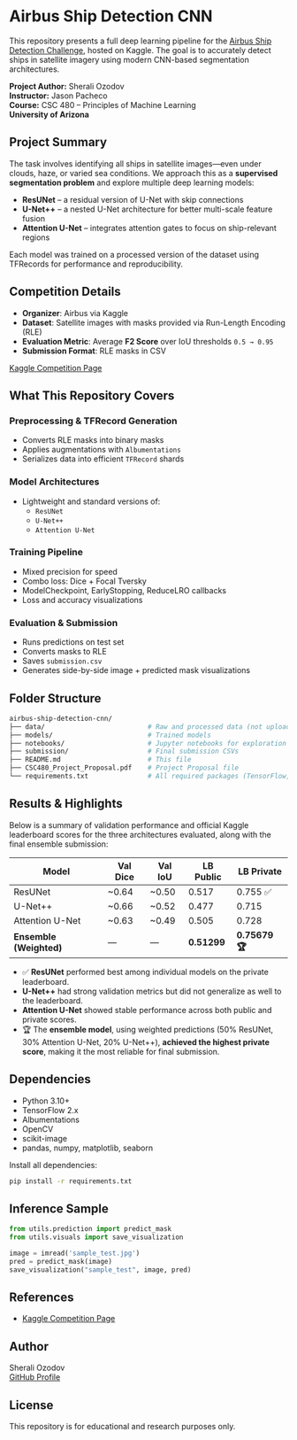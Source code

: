 
# Airbus Ship Detection CNN

This repository presents a full deep learning pipeline for the [Airbus Ship Detection Challenge](https://www.kaggle.com/competitions/airbus-ship-detection), hosted on Kaggle. The goal is to accurately detect ships in satellite imagery using modern CNN-based segmentation architectures.

**Project Author:** Sherali Ozodov  
**Instructor:** Jason Pacheco  
**Course:** CSC 480 – Principles of Machine Learning  
**University of Arizona**

## Project Summary

The task involves identifying all ships in satellite images—even under clouds, haze, or varied sea conditions. We approach this as a **supervised segmentation problem** and explore multiple deep learning models:

- **ResUNet** – a residual version of U-Net with skip connections
- **U-Net++** – a nested U-Net architecture for better multi-scale feature fusion
- **Attention U-Net** – integrates attention gates to focus on ship-relevant regions

Each model was trained on a processed version of the dataset using TFRecords for performance and reproducibility.

## Competition Details

- **Organizer**: Airbus via Kaggle
- **Dataset**: Satellite images with masks provided via Run-Length Encoding (RLE)
- **Evaluation Metric**: Average **F2 Score** over IoU thresholds `0.5 → 0.95`
- **Submission Format**: RLE masks in CSV

[Kaggle Competition Page](https://www.kaggle.com/competitions/airbus-ship-detection)

## What This Repository Covers

### Preprocessing & TFRecord Generation
- Converts RLE masks into binary masks
- Applies augmentations with `Albumentations`
- Serializes data into efficient `TFRecord` shards

### Model Architectures
- Lightweight and standard versions of:
  - `ResUNet`
  - `U-Net++`
  - `Attention U-Net`

### Training Pipeline
- Mixed precision for speed
- Combo loss: Dice + Focal Tversky
- ModelCheckpoint, EarlyStopping, ReduceLRO callbacks
- Loss and accuracy visualizations

### Evaluation & Submission
- Runs predictions on test set
- Converts masks to RLE
- Saves `submission.csv`
- Generates side-by-side image + predicted mask visualizations

## Folder Structure

```bash
airbus-ship-detection-cnn/
├── data/                          # Raw and processed data (not uploaded here)
├── models/                        # Trained models
├── notebooks/                     # Jupyter notebooks for exploration and training
├── submission/                    # Final submission CSVs
├── README.md                      # This file
├── CSC480_Project_Proposal.pdf    # Project Proposal file
└── requirements.txt               # All required packages (TensorFlow, OpenCV, etc.)
```

## Results & Highlights

Below is a summary of validation performance and official Kaggle leaderboard scores for the three architectures evaluated, along with the final ensemble submission:

| Model            | Val Dice | Val IoU | LB Public | LB Private |
|------------------|----------|---------|-----------|------------|
| ResUNet          | ~0.64    | ~0.50   | 0.517     | 0.755 ✅    |
| U-Net++          | ~0.66    | ~0.52   | 0.477     | 0.715      |
| Attention U-Net  | ~0.63    | ~0.49   | 0.505     | 0.728      |
| **Ensemble (Weighted)** | —        | —       | **0.51299** | **0.75679 🏆** |

- ✅ **ResUNet** performed best among individual models on the private leaderboard.
- **U-Net++** had strong validation metrics but did not generalize as well to the leaderboard.
- **Attention U-Net** showed stable performance across both public and private scores.
- 🏆 The **ensemble model**, using weighted predictions (50% ResUNet, 30% Attention U-Net, 20% U-Net++), **achieved the highest private score**, making it the most reliable for final submission.

## Dependencies

- Python 3.10+
- TensorFlow 2.x
- Albumentations
- OpenCV
- scikit-image
- pandas, numpy, matplotlib, seaborn

Install all dependencies:

```bash
pip install -r requirements.txt
```

## Inference Sample

```python
from utils.prediction import predict_mask
from utils.visuals import save_visualization

image = imread('sample_test.jpg')
pred = predict_mask(image)
save_visualization("sample_test", image, pred)
```

## References

- [Kaggle Competition Page](https://www.kaggle.com/competitions/airbus-ship-detection)


## Author

Sherali Ozodov  
[GitHub Profile](https://github.com/sheraliozodov)  


## License

This repository is for educational and research purposes only.
